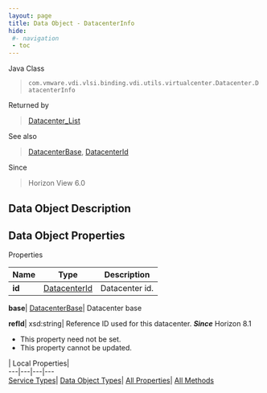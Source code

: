 ```yaml
---
layout: page
title: Data Object - DatacenterInfo
hide:
 #- navigation
 - toc
---
```






Java Class  
> `com.vmware.vdi.vlsi.binding.vdi.utils.virtualcenter.Datacenter.DatacenterInfo`

Returned by  
> [Datacenter_List](vdi.utils.virtualcenter.Datacenter.md#list)

See also  
> [DatacenterBase](vdi.utils.virtualcenter.Datacenter.DatacenterBase.md), [DatacenterId](vdi.entity.DatacenterId.md)

Since  
> Horizon View 6.0


## Data Object Description 

## Data Object Properties

Properties

Name |  Type |  Description   
---|---|---  
**id**| [DatacenterId](vdi.entity.DatacenterId.md)|  Datacenter id.   
  
**base**| [DatacenterBase](vdi.utils.virtualcenter.Datacenter.DatacenterBase.md)|  Datacenter base   
  
**refId**|  xsd:string|  Reference ID used for this datacenter.  **_Since_** Horizon 8.1  


* This property need not be set.
* This property cannot be updated.

  
  
  
 | Local Properties|   
---|---|---|---  
[Service Types](index-mo_types.md)| [Data Object Types](index-do_types.md)| [All Properties](index-properties.md)| [All Methods](index-methods.md)  
  
  

